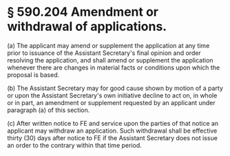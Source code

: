 # § 590.204   Amendment or withdrawal of applications.

(a) The applicant may amend or supplement the application at any time prior to issuance of the Assistant Secretary's final opinion and order resolving the application, and shall amend or supplement the application whenever there are changes in material facts or conditions upon which the proposal is based. 


(b) The Assistant Secretary may for good cause shown by motion of a party or upon the Assistant Secretary's own initiative decline to act on, in whole or in part, an amendment or supplement requested by an applicant under paragraph (a) of this section. 


(c) After written notice to FE and service upon the parties of that notice an applicant may withdraw an application. Such withdrawal shall be effective thirty (30) days after notice to FE if the Assistant Secretary does not issue an order to the contrary within that time period. 




